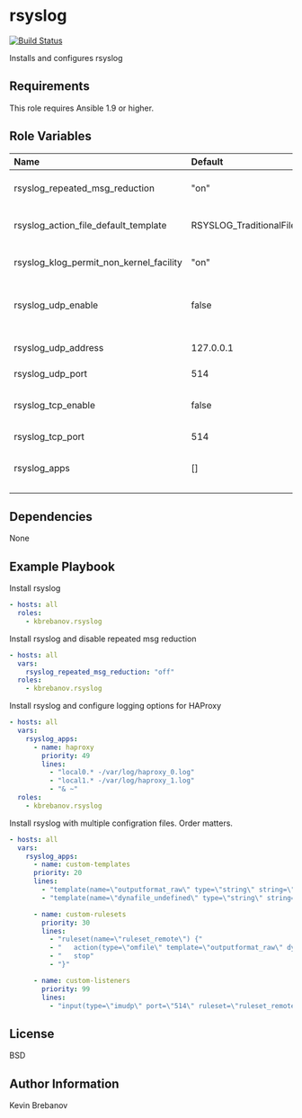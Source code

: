 rsyslog
=======

[![Build Status](https://travis-ci.org/kbrebanov/ansible-rsyslog.svg?branch=master)](https://travis-ci.org/kbrebanov/ansible-rsyslog)

Installs and configures rsyslog

Requirements
------------

This role requires Ansible 1.9 or higher.

Role Variables
--------------

| Name                                    | Default                       | Description                                   |
|:----------------------------------------|:------------------------------|:----------------------------------------------|
| rsyslog_repeated_msg_reduction          | "on"                          | Enable/disable repeated msg redution          |
| rsyslog_action_file_default_template    | RSYSLOG_TraditionalFileFormat | Action file default template                  |
| rsyslog_klog_permit_non_kernel_facility | "on"                          | Enable/disable logging of non kernel facility |
| rsyslog_udp_enable                      | false                         | Enable or disable rsyslog to listen on UDP    |
| rsyslog_udp_address                     | 127.0.0.1                     | Address to bind to for UDP                    |
| rsyslog_udp_port                        | 514                           | UDP port                                      |
| rsyslog_tcp_enable                      | false                         | Enable or disable rsyslog to listen on TCP    |
| rsyslog_tcp_port                        | 514                           | TCP port                                      |
| rsyslog_apps                            | []                            | List of hashes for app specific configs       |

Dependencies
------------

None

Example Playbook
----------------

Install rsyslog
```yaml
- hosts: all
  roles:
    - kbrebanov.rsyslog
```

Install rsyslog and disable repeated msg reduction
```yaml
- hosts: all
  vars:
    rsyslog_repeated_msg_reduction: "off"
  roles:
    - kbrebanov.rsyslog
```

Install rsyslog and configure logging options for HAProxy
```yaml
- hosts: all
  vars:
    rsyslog_apps:
      - name: haproxy
        priority: 49
        lines:
          - "local0.* -/var/log/haproxy_0.log"
          - "local1.* -/var/log/haproxy_1.log"
          - "& ~"
  roles:
    - kbrebanov.rsyslog

```

Install rsyslog with multiple configration files. Order matters.
```yaml
- hosts: all
  vars:
    rsyslog_apps:
      - name: custom-templates
      priority: 20
      lines:
        - "template(name=\"outputformat_raw\" type=\"string\" string=\"%rawmsg%\" )"
        - "template(name=\"dynafile_undefined\" type=\"string\" string=\"/var/log/rsyslog/%HOSTNAME%/undefined__%HOSTNAME%__%$YEAR%-%$MONTH%-%$DAY%.log\" )"

      - name: custom-rulesets
        priority: 30
        lines:
          - "ruleset(name=\"ruleset_remote\") {"
          - "   action(type=\"omfile\" template=\"outputformat_raw\" dynaFile=\"dynafile_undefined\")"
          - "   stop"
          - "}"

      - name: custom-listeners
        priority: 99
        lines:
          - "input(type=\"imudp\" port=\"514\" ruleset=\"ruleset_remote\")"

```

License
-------

BSD

Author Information
------------------

Kevin Brebanov
